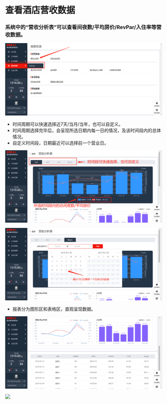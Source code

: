 # 查看酒店营收数据

### 系统中的“营收分析表”可以查看间夜数/平均房价/RevPar/入住率等营收数据。

![](../../../.gitbook/assets/image%20%28146%29.png)

* 时间周期可以快速选择近7天/当月/当年，也可以自定义。 
* 时间周期选择完毕后，会呈现所选日期内每一日的情况，及该时间段内的总体情况。 
* 自定义时间段，日期最近可以选择前一个营业日。

![](../../../.gitbook/assets/image%20%28859%29.png)

![](../../../.gitbook/assets/image%20%28367%29.png)

* 报表分为图形区和表格区，直观呈现数据。

![](../../../.gitbook/assets/image%20%28523%29.png)

![](https://uploader.shimo.im/f/eufzZCdoLaI108MW.png!thumbnail)



